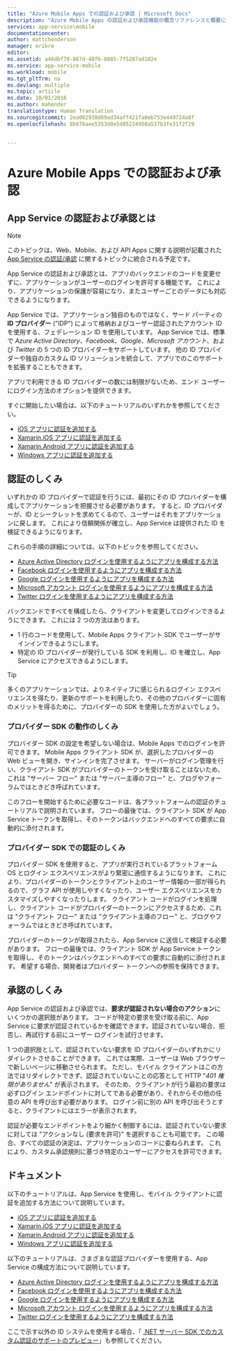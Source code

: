 ```yaml
---
title: "Azure Mobile Apps での認証および承認 | Microsoft Docs"
description: "Azure Mobile Apps の認証および承認機能の概念リファレンスと概要について説明します"
services: app-service\mobile
documentationcenter: 
author: mattchenderson
manager: erikre
editor: 
ms.assetid: a46dbf70-867d-48f6-8885-7f5207ad102e
ms.service: app-service-mobile
ms.workload: mobile
ms.tgt_pltfrm: na
ms.devlang: multiple
ms.topic: article
ms.date: 10/01/2016
ms.author: mahender
translationtype: Human Translation
ms.sourcegitcommit: 2ea002938d69ad34aff421fa0eb753e449724a8f
ms.openlocfilehash: 8b676aee5353d0e5d85224950a537b3fe31f2f29


---
```

# <a name="authentication-and-authorization-in-azure-mobile-apps"></a>Azure Mobile Apps での認証および承認
## <a name="what-is-app-service-authentication--authorization"></a>App Service の認証および承認とは
> [!NOTE]
> このトピックは、Web、Mobile、および API Apps に関する説明が記載された [App Service の認証/承認](../app-service/app-service-authentication-overview.md) に関するトピックに統合される予定です。
> 
> 

App Service の認証および承認とは、アプリのバックエンドのコードを変更せずに、アプリケーションがユーザーのログインを許可する機能です。 これにより、アプリケーションの保護が容易になり、またユーザーごとのデータにも対応できるようになります。

App Service では、アプリケーション独自のものではなく、サード パーティの **ID プロバイダー** ("IDP") によって格納およびユーザー認証されたアカウント ID を使用する、フェデレーション ID を使用しています。 App Service では、標準で *Azure Active Directory*、*Facebook*、*Google*、*Microsoft アカウント*、および *Twitter* の 5 つの ID プロバイダーをサポートしています。 他の ID プロバイダーや独自のカスタム ID ソリューションを統合して、アプリでのこのサポートを拡張することもできます。

アプリで利用できる ID プロバイダーの数には制限がないため、エンド ユーザーにログイン方法のオプションを提供できます。

すぐに開始したい場合は、以下のチュートリアルのいずれかを参照してください。

* [iOS アプリに認証を追加する]
* [Xamarin.iOS アプリに認証を追加する]
* [Xamarin.Android アプリに認証を追加する]
* [Windows アプリに認証を追加する]

## <a name="how-authentication-works"></a>認証のしくみ
いずれかの ID プロバイダーで認証を行うには、最初にその ID プロバイダーを構成してアプリケーションを把握させる必要があります。 すると、ID プロバイダーが、ID とシークレットを求めてくるので、ユーザーはそれをアプリケーションに戻します。 これにより信頼関係が確立し、App Service は提供された ID を検証できるようになります。

これらの手順の詳細については、以下のトピックを参照してください。

* [Azure Active Directory ログインを使用するようにアプリを構成する方法]
* [Facebook ログインを使用するようにアプリを構成する方法]
* [Google ログインを使用するようにアプリを構成する方法]
* [Microsoft アカウント ログインを使用するようにアプリを構成する方法]
* [Twitter ログインを使用するようにアプリを構成する方法]

バックエンドですべてを構成したら、クライアントを変更してログインできるようにできます。 これには 2 つの方法はあります。

* 1 行のコードを使用して、Mobile Apps クライアント SDK でユーザーがサインインできるようにします。
* 特定の ID プロバイダーが発行している SDK を利用し、ID を確立し、App Service にアクセスできるようにします。

> [!TIP]
> 多くのアプリケーションでは、よりネイティブに感じられるログイン エクスペリエンスを得たり、更新のサポートを利用したり、その他のプロバイダーに固有のメリットを得るために、プロバイダーの SDK を使用した方がよいでしょう。
> 
> 

### <a name="how-authentication-without-a-provider-sdk-works"></a>プロバイダー SDK の動作のしくみ
プロバイダー SDK の設定を希望しない場合は、Mobile Apps でのログインを許可できます。 Mobile Apps クライアント SDK が、選択したプロバイダーの Web ビューを開き、サインインを完了させます。 サーバーがログイン管理を行い、クライアント SDK がプロバイダーのトークンを受け取ることはないため、これは "サーバー フロー" または "サーバー主導のフロー" と、ブログやフォーラムではときどき呼ばれています。

このフローを開始するために必要なコードは、各プラットフォームの認証のチュートリアルで説明されています。 フローの最後では、クライアント SDK が App Service トークンを取得し、そのトークンはバックエンドへのすべての要求に自動的に添付されます。

### <a name="how-authentication-with-a-provider-sdk-works"></a>プロバイダー SDK での認証のしくみ
プロバイダー SDK を使用すると、アプリが実行されているプラットフォーム OS とログイン エクスペリエンスがより緊密に通信するようになります。 これにより、プロバイダーのトークンとクライアント上のユーザー情報の一部が得られるので、グラフ API が使用しやすくなったり、ユーザー エクスペリエンスをカスタマイズしやすくなったりします。 クライアント コードがログインを処理し、クライアント コードがプロバイダーのトークンにアクセスするため、これは "クライアント フロー" または "クライアント主導のフロー" と、ブログやフォーラムではときどき呼ばれています。

プロバイダーのトークンが取得されたら、App Service に送信して検証する必要があります。 フローの最後では、クライアント SDK が App Service トークンを取得し、そのトークンはバックエンドへのすべての要求に自動的に添付されます。 希望する場合、開発者はプロバイダー トークンへの参照を保持できます。

## <a name="how-authorization-works"></a>承認のしくみ
App Service の認証および承認では、**要求が認証されない場合のアクション**にいくつかの選択肢があります。 コードが特定の要求を受け取る前に、App Service に要求が認証されているかを確認できます。認証されていない場合、拒否し、再試行する前にユーザー ログインを試行させます。

1 つの選択肢として、認証されていない要求を ID プロバイダーのいずれかにリダイレクトさせることができます。 これでは実際、ユーザーは Web ブラウザーで新しいページに移動させられます。 ただし、モバイル クライアントはこの方法ではリダイレクトできず、認証されていないことの応答として HTTP "*401 権限がありません*" が表示されます。 そのため、クライアントが行う最初の要求は必ずログイン エンドポイントに対してである必要があり、それからその他の任意の API を呼び出す必要があります。 ログイン前に別の API を呼び出そうとすると、クライアントにはエラーが表示されます。

認証が必要なエンドポイントをより細かく制御するには、認証されていない要求に対しては "アクションなし (要求を許可)" を選択することも可能です。 この場合、すべての認証の決定は、アプリケーションのコードに委ねられます。 これにより、カスタム承認規則に基づき特定のユーザーにアクセスを許可できます。

## <a name="documentation"></a>ドキュメント
以下のチュートリアルは、App Service を使用し、モバイル クライアントに認証を追加する方法について説明しています。

* [iOS アプリに認証を追加する]
* [Xamarin.iOS アプリに認証を追加する]
* [Xamarin.Android アプリに認証を追加する]
* [Windows アプリに認証を追加する]

以下のチュートリアルは、さまざまな認証プロバイダーを使用する、App Service の構成方法について説明しています。

* [Azure Active Directory ログインを使用するようにアプリを構成する方法]
* [Facebook ログインを使用するようにアプリを構成する方法]
* [Google ログインを使用するようにアプリを構成する方法]
* [Microsoft アカウント ログインを使用するようにアプリを構成する方法]
* [Twitter ログインを使用するようにアプリを構成する方法]

ここで示す以外の ID システムを使用する場合、「 [.NET サーバー SDK でのカスタム認証のサポートのプレビュー](app-service-mobile-dotnet-backend-how-to-use-server-sdk.md#custom-auth)」も参照してください。

[iOS アプリに認証を追加する]: app-service-mobile-ios-get-started-users.md
[Xamarin.iOS アプリに認証を追加する]: app-service-mobile-xamarin-ios-get-started-users.md
[Xamarin.Android アプリに認証を追加する]: app-service-mobile-xamarin-android-get-started-users.md
[Windows アプリに認証を追加する]: app-service-mobile-windows-store-dotnet-get-started-users.md

[Azure Active Directory ログインを使用するようにアプリを構成する方法]: app-service-mobile-how-to-configure-active-directory-authentication.md
[Facebook ログインを使用するようにアプリを構成する方法]: app-service-mobile-how-to-configure-facebook-authentication.md
[Google ログインを使用するようにアプリを構成する方法]: app-service-mobile-how-to-configure-google-authentication.md
[Microsoft アカウント ログインを使用するようにアプリを構成する方法]: app-service-mobile-how-to-configure-microsoft-authentication.md
[Twitter ログインを使用するようにアプリを構成する方法]: app-service-mobile-how-to-configure-twitter-authentication.md



<!--HONumber=Nov16_HO3-->


